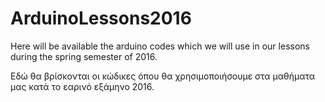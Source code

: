 # ArduinoLessons2016
Here will be available the arduino codes which we will use in our lessons during the spring semester of 2016.


Εδώ θα βρίσκονται οι κώδικες όπου θα χρησιμοποιήσουμε στα μαθήματα μας κατά το εαρινό εξάμηνο 2016.
